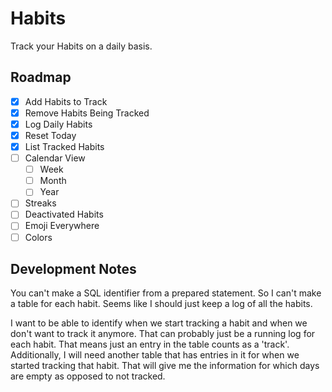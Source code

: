 # Habits

Track your Habits on a daily basis.

## Roadmap

- [x] Add Habits to Track
- [x] Remove Habits Being Tracked
- [x] Log Daily Habits
- [x] Reset Today
- [x] List Tracked Habits
- [ ] Calendar View
  - [ ] Week
  - [ ] Month
  - [ ] Year
- [ ] Streaks
- [ ] Deactivated Habits
- [ ] Emoji Everywhere
- [ ] Colors

## Development Notes

You can't make a SQL identifier from a prepared statement.
So I can't make a table for each habit.
Seems like I should just keep a log of all the habits.

I want to be able to identify when we start tracking a habit and when we don't want to track it anymore.
That can probably just be a running log for each habit.
That means just an entry in the table counts as a 'track'.
Additionally, I will need another table that has entries in it for when we started tracking that habit.
That will give me the information for which days are empty as opposed to not tracked.
